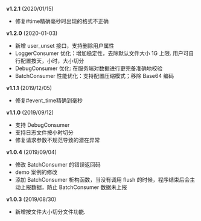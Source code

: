 **v1.2.1** (2020/01/15)
- 修复#time精确毫秒时出现的格式不正确

**v1.2.0** (2020-01-03)
- 新增 user_unset 接口，支持删除用户属性
- LoggerConsumer 优化：增加稳定性，去除默认文件大小 1G 上限. 用户可自行配置按天，小时，大小切分
- DebugConsumer 优化: 在服务端对数据进行更完备准确地校验
- BatchConsumer 性能优化：支持配置压缩模式；移除 Base64 编码

**v1.1.1** (2019/12/05)
- 修复#event_time精确到毫秒

**v1.1.0** (2019/09/12)
- 支持 DebugConsumer
- 支持日志文件按小时切分
- 修复请求参数不规范导致的潜在异常

**v1.0.4** (2019/09/04)
- 修改 BatchConsumer 的错误返回码
- demo 案例的修改
- 添加 BatchConsumer 析构函数，当没有调用 flush 的时候，程序结束后会主动上报数据，防止 BatchConsumer 数据未上报

**v1.0.3** (2019/08/30)
- 新增按文件大小切分文件功能.
